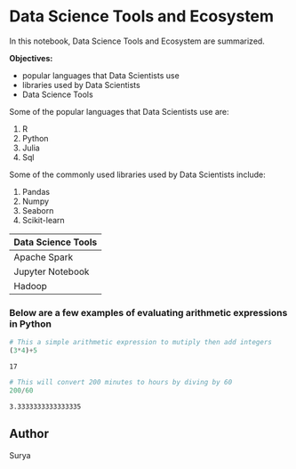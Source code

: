 # Data Science Tools and Ecosystem

In this notebook, Data Science Tools and Ecosystem are summarized.

**Objectives:**
- popular languages that Data Scientists use
- libraries used by Data Scientists
- Data Science Tools

Some of the popular languages that Data Scientists use are:
1. R
2. Python
3. Julia
4. Sql

Some of the commonly used libraries used by Data Scientists include:
1. Pandas
2. Numpy
3. Seaborn
4. Scikit-learn

| Data Science Tools |
| :--- |
| Apache Spark |
| Jupyter Notebook |
| Hadoop |

### Below are a few examples of evaluating arithmetic expressions in Python


```python
# This a simple arithmetic expression to mutiply then add integers
(3*4)+5
```




    17




```python
# This will convert 200 minutes to hours by diving by 60
200/60
```




    3.3333333333333335



## Author
Surya
